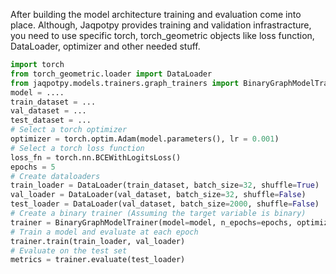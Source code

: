 After building the model architecture training and evaluation come into place. Although, Jaqpotpy provides training and validation infrastracture, you need to use specific torch, torch_geometric objects like loss function, DataLoader, optimizer and other needed stuff.

```python
import torch
from torch_geometric.loader import DataLoader
from jaqpotpy.models.trainers.graph_trainers import BinaryGraphModelTrainer
model = ....
train_dataset = ...
val_dataset = ...
test_dataset = ...
# Select a torch optimizer
optimizer = torch.optim.Adam(model.parameters(), lr = 0.001)
# Select a torch loss function
loss_fn = torch.nn.BCEWithLogitsLoss()
epochs = 5
# Create dataloaders 
train_loader = DataLoader(train_dataset, batch_size=32, shuffle=True)
val_loader = DataLoader(val_dataset, batch_size=32, shuffle=False)
test_loader = DataLoader(val_dataset, batch_size=2000, shuffle=False)
# Create a binary trainer (Assuming the target variable is binary)
trainer = BinaryGraphModelTrainer(model=model, n_epochs=epochs, optimizer = optimizer, loss = loss_fn)
# Train a model and evaluate at each epoch
trainer.train(train_loader, val_loader)
# Evaluate on the test set
metrics = trainer.evaluate(test_loader)
```

